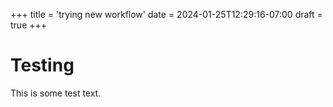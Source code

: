 +++
title = 'trying new workflow'
date = 2024-01-25T12:29:16-07:00
draft = true
+++

# Testing

This is some test text.